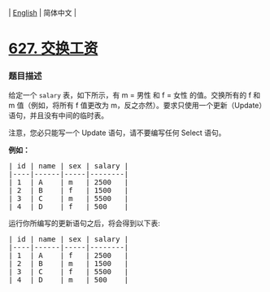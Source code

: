 | [English](README_EN.md) | 简体中文 |

# [627. 交换工资](https://leetcode-cn.com/problems/swap-salary)
 ### 题目描述
<p>给定一个&nbsp;<code>salary</code>&nbsp;表，如下所示，有 m = 男性 和 f = 女性 的值。交换所有的 f 和 m 值（例如，将所有 f 值更改为 m，反之亦然）。要求只使用一个更新（Update）语句，并且没有中间的临时表。</p>

<p>注意，您必只能写一个 Update 语句，请不要编写任何 Select 语句。</p>

<p><strong>例如：</strong></p>

<pre>| id | name | sex | salary |
|----|------|-----|--------|
| 1  | A    | m   | 2500   |
| 2  | B    | f   | 1500   |
| 3  | C    | m   | 5500   |
| 4  | D    | f   | 500    |
</pre>

<p>运行你所编写的更新语句之后，将会得到以下表:</p>

<pre>| id | name | sex | salary |
|----|------|-----|--------|
| 1  | A    | f   | 2500   |
| 2  | B    | m   | 1500   |
| 3  | C    | f   | 5500   |
| 4  | D    | m   | 500    |
</pre>
